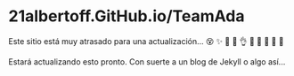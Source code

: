 # 21albertoff.GitHub.io/TeamAda
Este sitio está muy atrasado para una actualización...
😵
✨
😬
🌁
👌
💖
🔨
🐧
🐸
🦑


Estará actualizando esto pronto. Con suerte a un blog de Jekyll o algo así...
